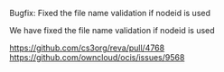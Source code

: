 Bugfix: Fixed the file name validation if nodeid is used

We have fixed the file name validation if nodeid is used

https://github.com/cs3org/reva/pull/4768  
https://github.com/owncloud/ocis/issues/9568
